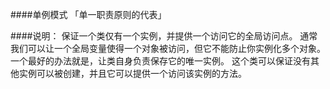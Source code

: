 ####单例模式 「单一职责原则的代表」

####说明：
    保证一个类仅有一个实例，并提供一个访问它的全局访问点。
    通常我们可以让一个全局变量使得一个对象被访问，但它不能防止你实例化多个对象。
    一个最好的办法就是，让类自身负责保存它的唯一实例。
    这个类可以保证没有其他实例可以被创建，并且它可以提供一个访问该实例的方法。